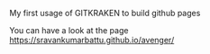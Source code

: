 My first usage of GITKRAKEN to build github pages

You can have a look at the page
https://sravankumarbattu.github.io/avenger/
